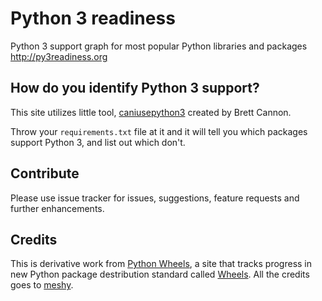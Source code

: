 Python 3 readiness
=======

Python 3 support graph for most popular Python libraries and packages http://py3readiness.org


## How do you identify Python 3 support?

This site utilizes little tool, [caniusepython3](https://github.com/brettcannon/caniusepython3) created by Brett Cannon. 

Throw your `requirements.txt` file at it and it will tell you which packages support Python 3, and list out which don't.

## Contribute

Please use issue tracker for issues, suggestions, feature requests and further enhancements.

## Credits

This is derivative work from [Python Wheels](pythonwheels.com), a site that tracks progress in new Python package destribution standard called [Wheels](https://pypi.python.org/pypi/wheel). All the credits goes to [meshy](https://github.com/meshy).
